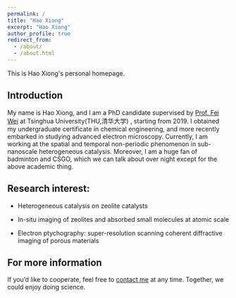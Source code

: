 ```yaml
---
permalink: /
title: "Hao Xiong"
excerpt: "Hao Xiong"
author_profile: true
redirect_from: 
  - /about/
  - /about.html
---
```


This is Hao Xiong's personal homepage.

## Introduction 

My name is Hao Xiong, and I am a PhD candidate supervised by [Prof. Fei Wei](https://www.chemeng.tsinghua.edu.cn/info/1094/2395.htm)  at Tsinghua University(THU,清华大学) , starting from 2019. I obtained my undergraduate certificate in chemical engineering, and more recently embarked in studying advanced electron microscopy.  Currently, I am working at the spatial and temporal non-periodic phenomenon in sub-nanoscale heterogeneous catalysis. Moreover, I am a huge fan of badminton and CSGO, which we can talk about over night except for the above academic thing.



## Research interest:

- Heterogeneous catalysis on zeolite catalysts

- In-situ  imaging of zeolites and absorbed small molecules at atomic scale

- Electron ptychography: super-resolution scanning coherent diffractive imaging of porous materials


For more information
------
If you’d like to cooperate, feel free to [contact me](xiongh19@mails.tsinghua.edu.cn) at any time. Together, we could enjoy doing science. 
